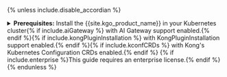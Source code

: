 {% unless include.disable_accordian %}
<details markdown="1">
<summary>
  <strong>Prerequisites:</strong> Install the {{site.kgo_product_name}} in your Kubernetes cluster{% if include.aiGateway %} with AI Gateway support enabled.{% endif %}{% if include.kongPluginInstallation %} with KongPluginInstallation support enabled.{% endif %}{% if include.kconfCRDs %} with Kong's Kubernetes Configuration CRDs enabled.{% endif %} {% if include.enterprise %}This guide requires an enterprise license.{% endif %}
</summary>

## Prerequisites
{% endunless %}

{% if include.install_crds %}
{% assign gwapi_version = "1.2.1" %}
{% if_version eq:1.0.x %}
{% assign gwapi_version = "0.8.1" %}
{% endif_version %}
{% if_version gte:1.1.x lte:1.3.x %}
{% assign gwapi_version = "1.1.0" %}
{% endif_version %}
{% if_version gte:1.4.x lte:1.5.x %}
{% assign gwapi_version = "1.2.0" %}
{% endif_version %}
{% if_version gte:1.6.x %}
{% assign gwapi_version = "1.3.0" %}
{% endif_version %}
### Install CRDs

If you want to use Gateway API resources, run this command:

```shell
kubectl apply -f https://github.com/kubernetes-sigs/gateway-api/releases/download/v{{ gwapi_version }}/standard-install.yaml
```

{% if include.experimental %}
#### Gateway API experimental CRDs

If you want to use experimental resources and fields such as `TCPRoute`s and `UDPRoute`s, please run this command.

```shell
kubectl apply -f https://github.com/kubernetes-sigs/gateway-api/releases/download/v{{ gwapi_version }}/experimental-install.yaml
```
{% endif %}

{% if include.aiGateway %}
#### `AIGateway`

The `AIGateway` feature is an **alpha** release, and needs additional CRDs installed:

```bash
kubectl apply -f {{site.links.web}}/assets/gateway-operator/ai-gateway-crd.yaml --server-side
```
{% endif %}
{% endif %}

### Install {{ site.kgo_product_name }}

{% include snippets/gateway-operator/install_with_helm.md version=include.version release=include.release
    kconfCRDs=include.kconfCRDs
    konnectEntities=include.konnectEntities
    aiGateway=include.aiGateway
    kongPluginInstallation=include.kongPluginInstallation %}

{% if include.enterprise %}

### Enterprise License

{:.note}
> **Note:** This is an enterprise feature. In order to use it you'll need a [license](/gateway-operator/{{ page.release }}/license/)
> installed in your cluster so that {{ site.kgo_product_name }} can consume it.

```yaml
echo "
apiVersion: configuration.konghq.com/v1alpha1
kind: KongLicense
metadata:
  name: kong-license
rawLicenseString: '$(cat ./license.json)'
" | kubectl apply -f -
```
{% endif %}

{% unless include.disable_accordian %}
</details>
{% endunless %}

